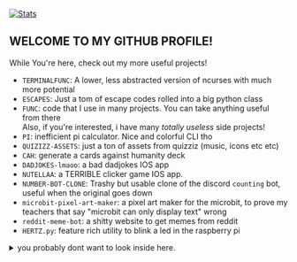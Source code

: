 [![Stats](https://github-readme-stats.vercel.app/api?username=lomnom&show_icons=true&theme=tokyonight&border_radius=10)](https://github.com/anuraghazra/github-readme-stats)
## WELCOME TO MY GITHUB PROFILE!
While You're here, check out my more useful projects!  
- `TERMINALFUNC`: A lower, less abstracted version of ncurses with much more potential
- `ESCAPES`: Just a tom of escape codes rolled into a big python class
- `FUNC`: code that I use in many projects. You can take anything useful from there  
Also, if you're interested, i have many *totally useless* side projects!
- `PI`: inefficient pi calculator. Nice and colorful CLI tho
- `QUIZIZZ-ASSETS`: just a ton of assets from quizziz (music, icons etc etc)
- `CAH`: generate a cards against humanity deck
- `DADJOKES-lmaoo`: a bad dadjokes IOS app
- `NUTELLAA`: a TERRIBLE clicker game IOS app.
- `NUMBER-BOT-CLONE`: Trashy but usable clone of the discord `counting` bot, useful when the original goes down
- `microbit-pixel-art-maker`: a pixel art maker for the microbit, to prove my teachers that say "microbit can only display text" wrong
- `reddit-meme-bot`: a shitty website to get memes from reddit
- `HERTZ.py`: feature rich utility to blink a led in the raspberry pi
<details>
	<summary>you probably dont want to look inside here.</summary>
	- `Hentai`: (why did i make this) a python script to download doijins from nhentai as a pdf, useful for well, you know.
</details>
